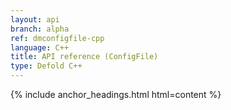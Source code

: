 ```yaml
---
layout: api
branch: alpha
ref: dmconfigfile-cpp
language: C++
title: API reference (ConfigFile)
type: Defold C++
---
```

{% include anchor_headings.html html=content %}